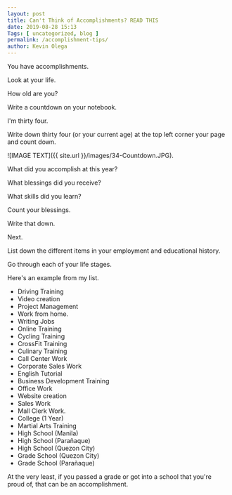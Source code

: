 ```yaml
--- 
layout: post 
title: Can't Think of Accomplishments? READ THIS
date: 2019-08-28 15:13
Tags: [ uncategorized, blog ]
permalink: /accomplishment-tips/ 
author: Kevin Olega 
--- 
```

You have accomplishments.

Look at your life.

How old are you?

Write a countdown on your notebook.

I'm thirty four.

Write down thirty four (or your current age) at the top left corner your page and count down.

![IMAGE TEXT]({{ site.url }}/images/34-Countdown.JPG).

What did you accomplish at this year?

What blessings did you receive?

What skills did you learn?

Count your blessings.

Write that down.

Next. 

List down the different items in your employment and educational history.

Go through each of your life stages.

Here's an example from my list.

- Driving Training
- Video creation
- Project Management
- Work from home.
- Writing Jobs
- Online Training
- Cycling Training
- CrossFit Training
- Culinary Training
- Call Center Work
- Corporate Sales Work
- English Tutorial
- Business Development Training
- Office Work
- Website creation
- Sales Work
- Mall Clerk Work.
- College (1 Year)
- Martial Arts Training
- High School (Manila)
- High School (Parañaque)
- High School (Quezon City)
- Grade School (Quezon City)
- Grade School (Parañaque)

At the very least, if you passed a grade or got into a school that you're proud of, that can be an accomplishment.